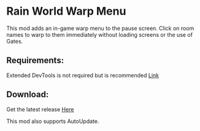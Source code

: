 # Rain World Warp Menu

This mod adds an in-game warp menu to the pause screen. Click on room names to warp to them immediately without loading screens or the use of Gates.

## Requirements:
Extended DevTools is not required but is recommended [Link](https://drive.google.com/file/d/1X9EQbZ__lla36YLKYijvwsshyEwy7QA7/view)

## Download:

Get the latest release [Here](https://github.com/LeeMoriya/Warp/releases/tag/v1.15)

This mod also supports AutoUpdate.
